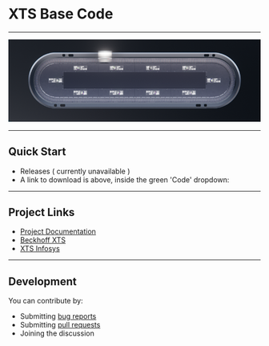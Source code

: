 
# XTS Base Code

---

![XTS Base](/Assets/TrackDigital.png)

---

## Quick Start

- Releases ( currently unavailable )
- A link to download is above, inside the green 'Code' dropdown:

---

## Project Links

- [Project Documentation](https://beckhoff-usa-community.github.io/XTS_Base/)
- [Beckhoff XTS](https://www.beckhoff.com/en-us/products/motion/xts-linear-product-transport/)
- [XTS Infosys](https://infosys.beckhoff.com/english.php?content=../content/1033/driveinfosys/9921860875.html&id=)


---

## Development

You can contribute by:
- Submitting [bug reports](https://github.com/Beckhoff-USA-Community/XTS_Base/issues)
- Submitting [pull requests](https://github.com/Beckhoff-USA-Community/XTS_Base/pulls)
- Joining the discussion
